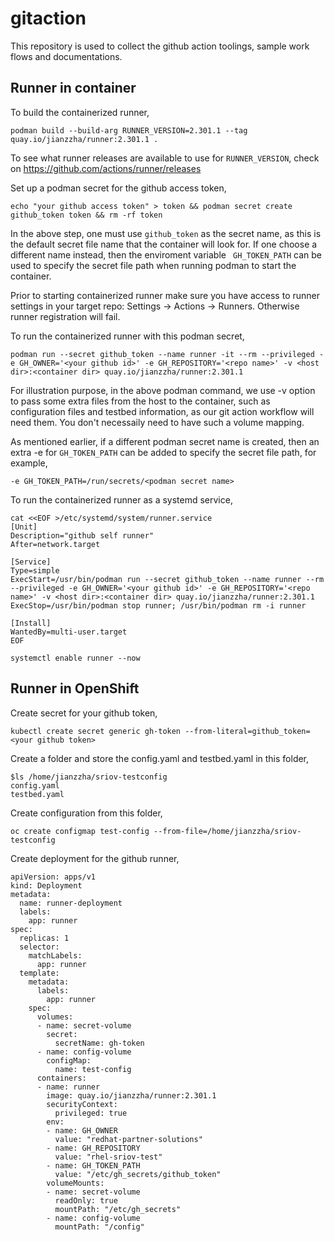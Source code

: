 # gitaction

This repository is used to collect the github action toolings, sample work flows and documentations.

## Runner in container

To build the containerized runner,
```
podman build --build-arg RUNNER_VERSION=2.301.1 --tag quay.io/jianzzha/runner:2.301.1 .
```

To see what runner releases are available to use for `RUNNER_VERSION`, check on https://github.com/actions/runner/releases

Set up a podman secret for the github access token,
```
echo "your github access token" > token && podman secret create github_token token && rm -rf token
```

In the above step, one must use `github_token` as the secret name, as this is the default secret file name that the container will look for. If one choose a different name instead, then the enviroment variable ` GH_TOKEN_PATH` can be used to specify the secret file path when running podman to start the container.  

Prior to starting containerized runner make sure you have access to runner settings in your target repo: Settings -> Actions -> Runners. Otherwise runner registration will fail.

To run the containerized runner with this podman secret,
```
podman run --secret github_token --name runner -it --rm --privileged -e GH_OWNER='<your github id>' -e GH_REPOSITORY='<repo name>' -v <host dir>:<container dir> quay.io/jianzzha/runner:2.301.1
```

For illustration purpose, in the above podman command, we use -v option to pass some extra files from the host to the container, such as configuration files and testbed information, as our git action workflow will need them. You don't necessaily need to have such a volume mapping.

As mentioned earlier, if a different podman secret name is created, then an extra -e for `GH_TOKEN_PATH` can be added to specify the secret file path, for example,
```
-e GH_TOKEN_PATH=/run/secrets/<podman secret name>
```

To run the containerized runner as a systemd service,
```
cat <<EOF >/etc/systemd/system/runner.service
[Unit]
Description="github self runner"
After=network.target

[Service]
Type=simple
ExecStart=/usr/bin/podman run --secret github_token --name runner --rm --privileged -e GH_OWNER='<your github id>' -e GH_REPOSITORY='<repo name>' -v <host dir>:<container dir> quay.io/jianzzha/runner:2.301.1
ExecStop=/usr/bin/podman stop runner; /usr/bin/podman rm -i runner

[Install]
WantedBy=multi-user.target
EOF

systemctl enable runner --now
```

## Runner in OpenShift

Create secret for your github token,
```
kubectl create secret generic gh-token --from-literal=github_token=<your github token>
```

Create a folder and store the config.yaml and testbed.yaml in this folder,
```
$ls /home/jianzzha/sriov-testconfig
config.yaml
testbed.yaml
```

Create configuration from this folder,
```
oc create configmap test-config --from-file=/home/jianzzha/sriov-testconfig
```

Create deployment for the github runner, 
```
apiVersion: apps/v1
kind: Deployment
metadata:
  name: runner-deployment
  labels:
    app: runner
spec:
  replicas: 1
  selector:
    matchLabels:
      app: runner
  template:
    metadata:
      labels:
        app: runner
    spec:
      volumes:
      - name: secret-volume
        secret:
          secretName: gh-token
      - name: config-volume
        configMap:
          name: test-config
      containers:
      - name: runner
        image: quay.io/jianzzha/runner:2.301.1
        securityContext:
          privileged: true
        env:
        - name: GH_OWNER
          value: "redhat-partner-solutions"
        - name: GH_REPOSITORY
          value: "rhel-sriov-test"
        - name: GH_TOKEN_PATH
          value: "/etc/gh_secrets/github_token"
        volumeMounts:
        - name: secret-volume
          readOnly: true
          mountPath: "/etc/gh_secrets"
        - name: config-volume
          mountPath: "/config"
```





